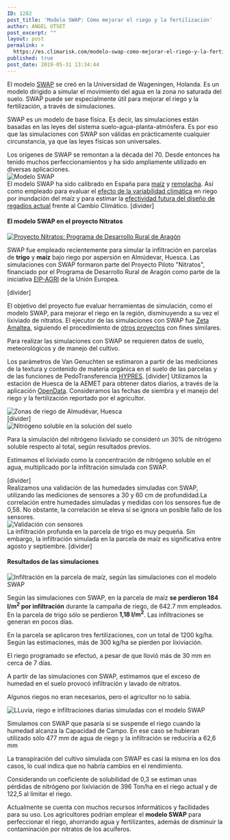 ```yaml
---
ID: 1282
post_title: 'Modelo SWAP: Cómo mejorar el riego y la fertilización'
author: ANGEL UTSET
post_excerpt: ""
layout: post
permalink: >
  https://es.climarisk.com/modelo-swap-como-mejorar-el-riego-y-la-fertilizacion/
published: true
post_date: 2019-05-31 13:34:44
---
```

El modelo <a href="https://www.swap.alterra.nl/" target="_blank" rel="noreferrer noopener" aria-label="SWAP (abre en una nueva pestaña)">SWAP</a> se creó en la Universidad de Wageningen, Holanda. Es un modelo dirigido a simular el movimiento del agua en la zona no saturada del suelo. SWAP puede ser especialmente útil para mejorar el riego y la fertilización, a través de simulaciones.
<!--more-->
<div class="row">
<div class="col-md-9">
<p class="framed-box">SWAP es un modelo de base física. Es decir, las simulaciones están basadas en las leyes del sistema suelo-agua-planta-atmósfera. Es por eso que las simulaciones con SWAP son válidas en prácticamente cualquier circunstancia, ya que las leyes físicas son universales.</p>
Los orígenes de SWAP se remontan a la década del 70. Desde entonces ha tenido muchos perfeccionamientos y ha sido ampliamente utilizado en diversas aplicaciones.

</div>
<div class="col-md-3"><img class="img-responsve img-rounded" title="Modelo SWAP" src="https://climarisk.com/wp-content/uploads/2020/02/swap-logo.png" alt="Modelo SWAP"></div>
</div>
El modelo SWAP ha sido calibrado en España para <a href="https://www.sciencedirect.com/science/article/pii/S0378377403003184" target="_blank" rel="noreferrer noopener" aria-label="maíz (abre en una nueva pestaña)">maíz</a> y <a href="https://www.sciencedirect.com/science/article/pii/S0378377407001941" target="_blank" rel="noreferrer noopener" aria-label="remolacha (abre en una nueva pestaña)">remolacha</a>. Así como empleado para evaluar el <a href="https://www.sciencedirect.com/science/article/pii/S0378377406001004" target="_blank" rel="noreferrer noopener" aria-label="efecto de la variabilidad climática (abre en una nueva pestaña)">efecto de la variabilidad climática</a> en riego por inundación del maíz y para estimar la <a href="https://www.cambridge.org/core/journals/journal-of-agricultural-science/article/reliability-of-current-spanish-irrigation-designs-in-a-changed-climate-a-case-study/0A9E74E6CE16B78AFB3D8F023A5867AB" target="_blank" rel="noreferrer noopener" aria-label="efectividad futura del diseño de regadíos actual (abre en una nueva pestaña)">efectividad futura del diseño de regadíos actual</a> frente al Cambio Climático.
[divider]
<h4>El modelo SWAP en el proyecto Nitratos</h4>
<div class="row">
<div class="col-md-5"><a href="https://www.aragon.es/DepartamentosOrganismosPublicos/Departamentos/DesarrolloRuralSostenibilidad/AreasTematicas/PROGRAMACION_DESARROLLO_RURAL/ci.PROGRAMACION_DESARROLLO_RURAL_2007_2013.detalleDepartamento?channelSelected=a45f5cf907444410VgnVCM1000002e551bacRCRD" target="_blank" rel="noopener noreferrer"><img class=".img-fluid. max-width: 100%" title="Proyecto Nitratos: Programa de Desarrollo Rural de Aragón" src="https://www.aragon.es/estaticos/GobiernoAragon/Departamentos/AgriculturaGanaderiaMedioAmbiente/AgriculturaGanaderia/StaticFiles/PDR_CARTEL.jpg" alt="Proyecto Nitratos: Programa de Desarrollo Rural de Aragón"></a></div>
<div class="col-md-7 text-justify">

SWAP fue empleado recientemente para simular la infiltración en parcelas de <strong>trigo</strong> y <strong>maíz</strong> bajo riego por aspersión en Almúdevar, Huesca. Las simulaciones con SWAP formaron parte del Proyecto Piloto "Nitratos", financiado por el Programa de Desarrollo Rural de Aragón como parte de la iniciativa <a href="https://ec.europa.eu/eip/agriculture/en" target="_blank" rel="noopener noreferrer">EIP-AGRI</a> de la Unión Europea.

[divider]

El objetivo del proyecto fue evaluar herramientas de simulación, como el modelo SWAP, para mejorar el riego en la región, disminuyendo a su vez el lixiviado de nitratos. El ejecutor de las simulaciones con SWAP fue <a href="https://www.amaltea.com/es/" target="_blank" rel="noopener noreferrer">Zeta Amaltea</a>, siguiendo el procedimiento de <a href="https://es.climarisk.com/simulacion-del-lavado-de-nitratos/" target="_blank" rel="noopener noreferrer">otros proyectos</a> con fines similares.

</div>
</div>
<p class="framed-box">Para realizar las simulaciones con SWAP se requieren datos de suelo, meteorológicos y de manejo del cultivo.</p>

<div class="row">
<div class="col-md-7 text-justify">

Los parámetros de Van Genuchten se estimaron a partir de las mediciones de la textura y contenido de materia orgánica en el suelo de las parcelas y de las funciones de PedoTransferencia <a href="https://www.sciencedirect.com/science/article/pii/S0016706198001323" target="_blank" rel="noreferrer noopener" aria-label="HYPRES (abre en una nueva pestaña)">HYPRES</a>.
[divider]
Utilizamos la estación de Huesca de la AEMET para obtener datos diarios, a través de la aplicación <a href="https://opendata.aemet.es/centrodedescargas/inicio" target="_blank" rel="noreferrer noopener" aria-label="OpenData (abre en una nueva pestaña)">OpenData</a>. Consideramos las fechas de siembra y el manejo del riego y la fertilización reportado por el agricultor.

</div>
<div class="col-md-5"><img class=".img-fluid. max-width: 100%" title="Zonas de riego de Almudévar, Huesca" src="https://climarisk.com/wp-content/uploads/2020/02/almudevar.png" alt="Zonas de riego de Almudévar, Huesca"></div>
</div>
[divider]
<div class="row">
<div class="col-md-3"><img class="img-fluid img-rounded" title="Nitrógeno soluble en la solución del suelo" src="https://climarisk.com/wp-content/uploads/2020/02/2014-02-06-11.50.43-Muestreo.jpg"></div>
<div class="col-md-9">

Para la simulación del nitrógeno lixiviado se consideró un 30% de nitrógeno soluble respecto al total, según resultados previos.

Estimamos el lixiviado como la concentración de nitrógeno soluble en el agua, multiplicado por la infiltración simulada con SWAP.

</div>
</div>
[divider]
<div class="row">
<div class="col-md-6 text-justify">Realizamos una validación de las humedades simuladas con SWAP, utilizando las mediciones de sensores a 30 y 60 cm de profundidad.La correlación entre humedades simuladas y medidas con los sensores fue de 0,58. No obstante, la correlación se eleva si se ignora un posible fallo de los sensores.</div>
<div class="col-md-6"><img class="img-fluid img-rounded" src="https://climarisk.com/wp-content/uploads/2019/06/comp-sim-sensors.png" alt="Validación con sensores"></div>
</div>
La infiltración profunda en la parcela de trigo es muy pequeña. Sin embargo, la infiltración simulada en la parcela de maíz es significativa entre agosto y septiembre.
[divider]
<h4>Resultados de las simulaciones</h4>
<div class="row">
<div class="col-md-6"><img class="img-resposive img-rounded" title="Infiltración en la parcela de maíz, según las simulaciones con el modelo SWAP" src="https://climarisk.com/wp-content/uploads/2020/02/maiz-pdr-infiltracion.png" alt="Infiltración en la parcela de maíz, según las simulaciones con el modelo SWAP"></div>
<div class="col-md-6 text-justify">

Según las simulaciones con SWAP, en la parcela de maíz <strong>se perdieron 184 l/m<sup>2</sup> por infiltración</strong> durante la campaña de riego, de 642.7 mm empleados. En la parcela de trigo sólo se perdieron <strong>1,18 l/m<sup>2</sup></strong>. Las infiltraciones se generan en pocos días.

</div>
</div>
<p class="framed-box">En la parcela se aplicaron tres fertilizaciones, con un total de 1200 kg/ha. Según las estimaciones, más de 300 kg/ha se pierden por lixiviación.</p>
<!-- /wp:paragraph -->

<!-- wp:html -->
<div class="row">
<div class="col-md-4 text-justify">

El riego programado se efectuó, a pesar de que llovió más de 30 mm en cerca de 7 días.

A partir de las simulaciones con SWAP, estimamos que el exceso de humedad en el suelo provocó infiltración y lavado de nitratos.

Algunos riegos no eran necesarios, pero el agricultor no lo sabía.

</div>
<div class="col-md-8"><img class="img-responsive img-rounded" title="LLuvia, riego e infiltraciones diarias simuladas con SWAP" src="https://climarisk.com/wp-content/uploads/2019/06/soil-water-balance-PDR.jpg" alt="LLuvia, riego e infiltraciones diarias simuladas con el modelo SWAP"></div>
</div>
<p class="framed-box">Simulamos con SWAP que pasaría si se suspende el riego cuando la humedad alcanza la Capacidad de Campo. En ese caso se hubieran utilizado sólo 477 mm de agua de riego y la infiltración se reduciría a 62,6 mm</p>
La transpiración del cultivo simulada con SWAP es casi la misma en los dos casos, lo cual indica que no habría cambios en el rendimiento.
<p class="framed-box">Considerando un coeficiente de solubilidad de 0,3 se estiman unas pérdidas de nitrógeno por lixiviación de 396 Ton/ha en el riego actual y de 122,5 al limitar el riego.</p>
Actualmente se cuenta con muchos recursos informáticos y facilidades para su uso. Los agricultores podrían emplear el <strong>modelo SWAP</strong> para perfeccionar el riego, ahorrando agua y fertilizantes, además de disminuir la contaminación por nitratos de los acuíferos.

<!-- /wp:paragraph -->
